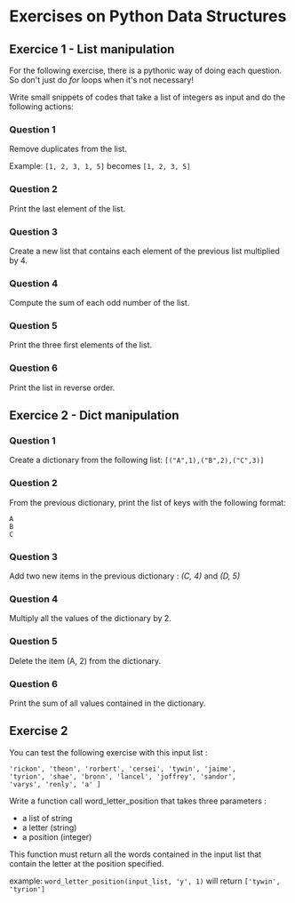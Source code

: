 # Exercises on Python Data Structures

## Exercice 1 - List manipulation

For the following exercise, there is a pythonic way of doing each question. So don't just do *for* loops when it's not necessary!

Write small snippets of codes that take a list of integers as input and do the following actions:

### Question 1

Remove duplicates from the list.

Example:
```[1, 2, 3, 1, 5]``` becomes ```[1, 2, 3, 5]```

### Question 2

Print the last element of the list.

### Question 3

Create a new list that contains each element of the previous list multiplied by 4.

### Question 4

Compute the sum of each odd number of the list.

### Question 5

Print the three first elements of the list.

### Question 6

Print the list in reverse order.

## Exercice 2 - Dict manipulation

### Question 1

Create a dictionary from the following list:
```[("A",1),("B",2),("C",3)]```

### Question 2

From the previous dictionary, print the list of keys with the following format:
```
A
B
C
```

### Question 3

Add two new items in the previous dictionary : *(C, 4)* and *(D, 5)*

### Question 4

Multiply all the values of the dictionary by 2.

### Question 5

Delete the item (A, 2) from the dictionary.

### Question 6

Print the sum of all values contained in the dictionary.


## Exercise 2

You can test the following exercise with this input list :
```input_list = ['eddard', 'catelyn', 'robb', 'sansa', 'arya', 'brandon',
'rickon', 'theon', 'rorbert', 'cersei', 'tywin', 'jaime',
'tyrion', 'shae', 'bronn', 'lancel', 'joffrey', 'sandor',
'varys', 'renly', 'a' ]
```

Write a function call word_letter_position that takes three parameters :
- a list of string
- a letter (string)
- a position (integer)

This function must return all the words contained in the input list that contain the letter at the position specified.

example: ```word_letter_position(input_list, 'y', 1)``` will return ```['tywin', 'tyrion']```




